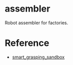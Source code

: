 # assembler
Robot assembler for factories.




# Reference
- [smart_grasping_sandbox](https://github.com/shadow-robot/smart_grasping_sandbox/)
